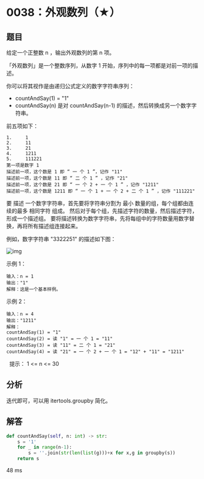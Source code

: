 # 0038：外观数列（★）


## 题目

给定一个正整数 n ，输出外观数列的第 n 项。

「外观数列」是一个整数序列，从数字 1 开始，序列中的每一项都是对前一项的描述。

你可以将其视作是由递归公式定义的数字字符串序列：
- countAndSay(1) = "1"
- countAndSay(n) 是对 countAndSay(n-1) 的描述，然后转换成另一个数字字符串。

前五项如下：

    1.     1
    2.     11
    3.     21
    4.     1211
    5.     111221
    第一项是数字 1 
    描述前一项，这个数是 1 即 “ 一 个 1 ”，记作 "11"
    描述前一项，这个数是 11 即 “ 二 个 1 ” ，记作 "21"
    描述前一项，这个数是 21 即 “ 一 个 2 + 一 个 1 ” ，记作 "1211"
    描述前一项，这个数是 1211 即 “ 一 个 1 + 一 个 2 + 二 个 1 ” ，记作 "111221"

要 描述 一个数字字符串，首先要将字符串分割为 最小 数量的组，每个组都由连续的最多 相同字符 组成。
然后对于每个组，先描述字符的数量，然后描述字符，形成一个描述组。
要将描述转换为数字字符串，先将每组中的字符数量用数字替换，再将所有描述组连接起来。

例如，数字字符串 "3322251" 的描述如下图：

![img](https://assets.leetcode.com/uploads/2020/10/23/countandsay.jpg)


示例 1：

    输入：n = 1
    输出："1"
    解释：这是一个基本样例。

示例 2：

    输入：n = 4
    输出："1211"
    解释：
    countAndSay(1) = "1"
    countAndSay(2) = 读 "1" = 一 个 1 = "11"
    countAndSay(3) = 读 "11" = 二 个 1 = "21"
    countAndSay(4) = 读 "21" = 一 个 2 + 一 个 1 = "12" + "11" = "1211"
 
提示： 1 <= n <= 30

## 分析 

迭代即可，可以用 itertools.groupby 简化。

## 解答

```python
def countAndSay(self, n: int) -> str:
    s = '1'
    for _ in range(n-1):
        s = ''.join(str(len(list(g)))+x for x,g in groupby(s))
    return s
```
48 ms

